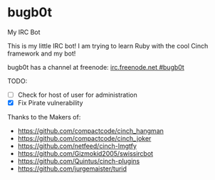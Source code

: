 # bugb0t
My IRC Bot


This is my little IRC bot! I am trying to learn Ruby with the cool Cinch framework and my bot!

bugb0t has a channel at freenode:
	[irc.freenode.net #bugb0t](https://kiwiirc.com/client/irc.freenode.net/#bugb0t)

TODO:
- [ ] Check for host of user for administration
- [x] Fix Pirate vulnerability

Thanks to the Makers of:
* https://github.com/compactcode/cinch_hangman
* https://github.com/compactcode/cinch_joker
* https://github.com/netfeed/cinch-lmgtfy
* https://github.com/Gizmokid2005/swissircbot
* https://github.com/Quintus/cinch-plugins
* https://github.com/jurgemaister/turid
